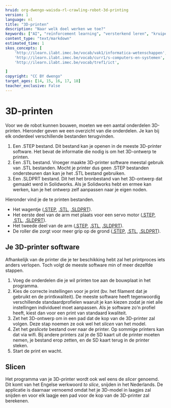 ```yaml
---
hruid: org-dwengo-waisda-rl-crawling-robot-3d-printing
version: 1
language: nl
title: "3D-printen"
description: "Naar welk doel werken we toe?"
keywords: ["AI", "reïnforcement learning", "versterkend leren", "kruipende robot"]
content_type: "text/markdown"
estimated_time: 1
skos_concepts: [
    'http://ilearn.ilabt.imec.be/vocab/vak1/informatica-wetenschappen', 
    'http://ilearn.ilabt.imec.be/vocab/curr1/s-computers-en-systemen',
    'http://ilearn.ilabt.imec.be/vocab/tref1/ict',

]
copyright: "CC BY dwengo"
target_ages: [14, 15, 16, 17, 18]
teacher_exclusive: False
---
```


# 3D-printen

Voor we de robot kunnen bouwen, moeten we een aantal onderdelen 3D-printen. Hieronder geven we een overzicht van die onderdelen. Je kan bij elk onderdeel verschillende bestanden terugvinden.

1. Een .STEP bestand. Dit bestand kan je openen in de meeste 3D-printer software. Het bevat de informatie die nodig is om het 3D-ontwerp te printen.
2. Een .STL bestand. Vroeger maakte 3D-printer software meestal gebruik van .STL bestanden. Mocht je printer dus geen .STEP bestanden ondersteunen dan kan je het .STL bestand gebruiken.
3. Een .SLDPRT bestand. Dit het het bronbestand van het 3D-ontwerp dat gemaakt werd in Solidworks. Als je Solidworks hebt en ermee kan werken, kan je het ontwerp zelf aanpassen naar je eigen noden.

Hieronder vind je de te printen bestanden.

- Het wagentje ([.STEP](./final_designs/dwengo_kruipende_robot_wielen.STEP), [.STL](./final_designs/dwengo_kruipende_robot_wielen.STL), [.SLDPRT](final_designs/dwengo_kruipende_robot_wielen.SLDPRT)).
- Het eerste deel van de arm met plaats voor een servo motor ([.STEP](final_designs/servo_arm_met_servo.STEP), [.STL](./final_designs/servo_arm_met_servo.STL), [.SLDPRT](final_designs/servo_arm_met_servo.SLDPRT)).
- Het tweede deel van de arm ([.STEP](./final_designs/servo_arm_foot.STEP), [.STL](./final_designs/servo_arm_foot.STL), [.SLDPRT](final_designs/servo_arm_foot.SLDPRT)).
- De roller die zorgt voor meer grip op de grond ([.STEP](./final_designs/servo_arm_roller.STEP), [.STL](./final_designs/servo_arm_roller.STL), [.SLDPRT](final_designs/servo_arm_roller.SLDPRT)).

## Je 3D-printer software

Afhankelijk van de printer die je ter beschikking hebt zal het printproces iets anders verlopen. Toch volgt de meeste software min of meer dezelfde stappen.

1. Voeg de onderdelen die je wil printen toe aan de bouwplaat in het programma.
2. Kies de correcte instellingen voor je print (bv. het filament dat je gebruikt en de printkwaliteit). De meeste software heeft tegenwoordig verschillende standaardprofielen waaruit je kan kiezen zodat je niet alle instellingen individueel moet aanpassen. Als je software zo'n profiel heeft, kiest dan voor een print van standaard kwaliteit. 
3. Zet het 3D-ontwerp om in een pad dat de kop van de 3D-printer zal volgen. Deze stap noemen ze ook wel het *slicen* van het model.
4. Zet het *geslicete* bestand over naar de printer. Op sommige printers kan dat via wifi. Bij andere printers zal je de SD kaart uit de printer moeten nemen, je bestand erop zetten, en de SD kaart terug in de printer steken.
5. Start de print en wacht.



<div class="dwengo-content sideinfo">
<h2 class="title">Slicen</h2>
<div class="content">
Het programma van je 3D-printer wordt ook wel eens de <em>slicer</em> genoemd. Dit komt van het Engelse werkwoord <em>to slice</em>, snijden in het Nederlands. De applicatie is daarnaar vernoemd omdat het je 3D-model in laagjes zal snijden en voor elk laagje een pad voor de kop van de 3D-printer zal berekenen. 
</div>
</div>